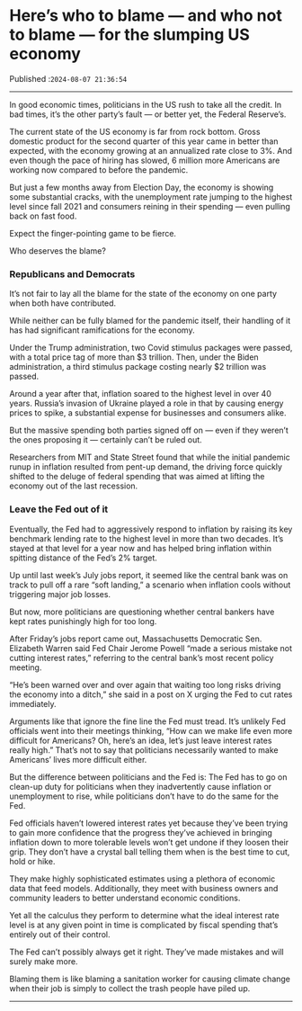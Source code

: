 # Here’s who to blame — and who not to blame — for the slumping US economy

Published :`2024-08-07 21:36:54`

---

In good economic times, politicians in the US rush to take all the credit. In bad times, it’s the other party’s fault — or better yet, the Federal Reserve’s.

The current state of the US economy is far from rock bottom. Gross domestic product for the second quarter of this year came in better than expected, with the economy growing at an annualized rate close to 3%. And even though the pace of hiring has slowed, 6 million more Americans are working now compared to before the pandemic.

But just a few months away from Election Day, the economy is showing some substantial cracks, with the unemployment rate jumping to the highest level since fall 2021 and consumers reining in their spending — even pulling back on fast food.

Expect the finger-pointing game to be fierce.

Who deserves the blame?

### Republicans and Democrats

It’s not fair to lay all the blame for the state of the economy on one party when both have contributed.

While neither can be fully blamed for the pandemic itself, their handling of it has had significant ramifications for the economy.

Under the Trump administration, two Covid stimulus packages were passed, with a total price tag of more than $3 trillion. Then, under the Biden administration, a third stimulus package costing nearly $2 trillion was passed.

Around a year after that, inflation soared to the highest level in over 40 years. Russia’s invasion of Ukraine played a role in that by causing energy prices to spike, a substantial expense for businesses and consumers alike.

But the massive spending both parties signed off on — even if they weren’t the ones proposing it — certainly can’t be ruled out.

Researchers from MIT and State Street found that while the initial pandemic runup in inflation resulted from pent-up demand, the driving force quickly shifted to the deluge of federal spending that was aimed at lifting the economy out of the last recession.

### Leave the Fed out of it

Eventually, the Fed had to aggressively respond to inflation by raising its key benchmark lending rate to the highest level in more than two decades. It’s stayed at that level for a year now and has helped bring inflation within spitting distance of the Fed’s 2% target.

Up until last week’s July jobs report, it seemed like the central bank was on track to pull off a rare “soft landing,” a scenario when inflation cools without triggering major job losses.

But now, more politicians are questioning whether central bankers have kept rates punishingly high for too long.

After Friday’s jobs report came out, Massachusetts Democratic Sen. Elizabeth Warren said Fed Chair Jerome Powell “made a serious mistake not cutting interest rates,” referring to the central bank’s most recent policy meeting.

“He’s been warned over and over again that waiting too long risks driving the economy into a ditch,” she said in a post on X urging the Fed to cut rates immediately.

Arguments like that ignore the fine line the Fed must tread. It’s unlikely Fed officials went into their meetings thinking, “How can we make life even more difficult for Americans? Oh, here’s an idea, let’s just leave interest rates really high.” That’s not to say that politicians necessarily wanted to make Americans’ lives more difficult either.

But the difference between politicians and the Fed is: The Fed has to go on clean-up duty for politicians when they inadvertently cause inflation or unemployment to rise, while politicians don’t have to do the same for the Fed.

Fed officials haven’t lowered interest rates yet because they’ve been trying to gain more confidence that the progress they’ve achieved in bringing inflation down to more tolerable levels won’t get undone if they loosen their grip. They don’t have a crystal ball telling them when is the best time to cut, hold or hike.

They make highly sophisticated estimates using a plethora of economic data that feed models. Additionally, they meet with business owners and community leaders to better understand economic conditions.

Yet all the calculus they perform to determine what the ideal interest rate level is at any given point in time is complicated by fiscal spending that’s entirely out of their control.

The Fed can’t possibly always get it right. They’ve made mistakes and will surely make more.

Blaming them is like blaming a sanitation worker for causing climate change when their job is simply to collect the trash people have piled up.

---


